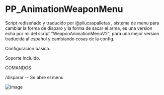 # PP_AnimationWeaponMenu

Script rediseñado y traducido por @pilucaspalletas , sistema de menu para cambiar la forma de disparo y la forma de sacar el arma, es una version echa por mi del script "WeaponAnimationMenuV2", para una mejor version traducida al español y cambiando cosas de la config.

Configuracion basica.

Soporte Incluido.

COMANDOS

/disparar -- Se abre el menu

![image](https://github.com/pilucaspalletas/PP_AnimationWeaponMenu/assets/128622471/598bafc6-eb72-44e7-b322-54868d1dbbd2)
